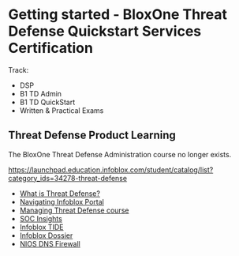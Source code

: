 # Getting started - BloxOne Threat Defense Quickstart Services Certification

Track:
* DSP
* B1 TD Admin
* B1 TD QuickStart
* Written & Practical Exams

## Threat Defense Product Learning
The BloxOne Threat Defense Administration course no longer exists.

https://launchpad.education.infoblox.com/student/catalog/list?category_ids=34278-threat-defense

* [What is Threat Defense?](https://launchpad.education.infoblox.com/student/activity/2267579-edu-sb-what-is-threat-defense)
* [Navigating Infoblox Portal](https://launchpad.education.infoblox.com/student/activity/2216013-navigating-infoblox-portal)
* [Managing Threat Defense course](https://launchpad.education.infoblox.com/student/page/2267581-edu-sb-managing-threat-defense)
* [SOC Insights](https://launchpad.education.infoblox.com/student/activity/1821464-9801-od)
* [Infoblox TIDE](https://launchpad.education.infoblox.com/student/activity/2267583-edu-sb-infoblox-tide)
* [Infoblox Dossier](https://launchpad.education.infoblox.com/student/activity/2267585-edu-sb-infoblox-dossier)
* [NIOS DNS Firewall](https://launchpad.education.infoblox.com/student/activity/1769027-9331-od)